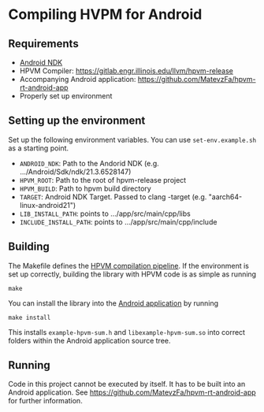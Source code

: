 # Compiling HVPM for Android

## Requirements

* [Android NDK](https://developer.android.com/ndk/guides)
* HPVM Compiler: https://gitlab.engr.illinois.edu/llvm/hpvm-release
* Accompanying Android application: https://github.com/MatevzFa/hpvm-rt-android-app
* Properly set up environment


## Setting up the environment

Set up the following environment variables. You can use `set-env.example.sh` as a starting point.

* `ANDROID_NDK`: Path to the Andorid NDK (e.g. .../Android/Sdk/ndk/21.3.6528147)
* `HPVM_ROOT`: Path to the root of hpvm-release project
* `HPVM_BUILD`: Path to hpvm build directory
* `TARGET`: Android NDK Target. Passed to clang -target (e.g. "aarch64-linux-android21")
* `LIB_INSTALL_PATH`: points to .../app/src/main/cpp/libs
* `INCLUDE_INSTALL_PATH`: points to .../app/src/main/cpp/include


## Building

The Makefile defines the [HPVM compilation pipeline](https://gitlab.engr.illinois.edu/llvm/hpvm-release/-/blob/hpvm-release/hpvm/docs/compilation.md). If the environment is set up correctly, building the library with HPVM code is as simple as running

```
make
```

You can install the library into the [Android application](https://github.com/MatevzFa/hpvm-rt-android-app) by running

```
make install
```

This installs `example-hpvm-sum.h` and `libexample-hpvm-sum.so` into correct folders within the Android application source tree.


## Running

Code in this project cannot be executed by itself. It has to be built into an Android application. See https://github.com/MatevzFa/hpvm-rt-android-app for further information.
